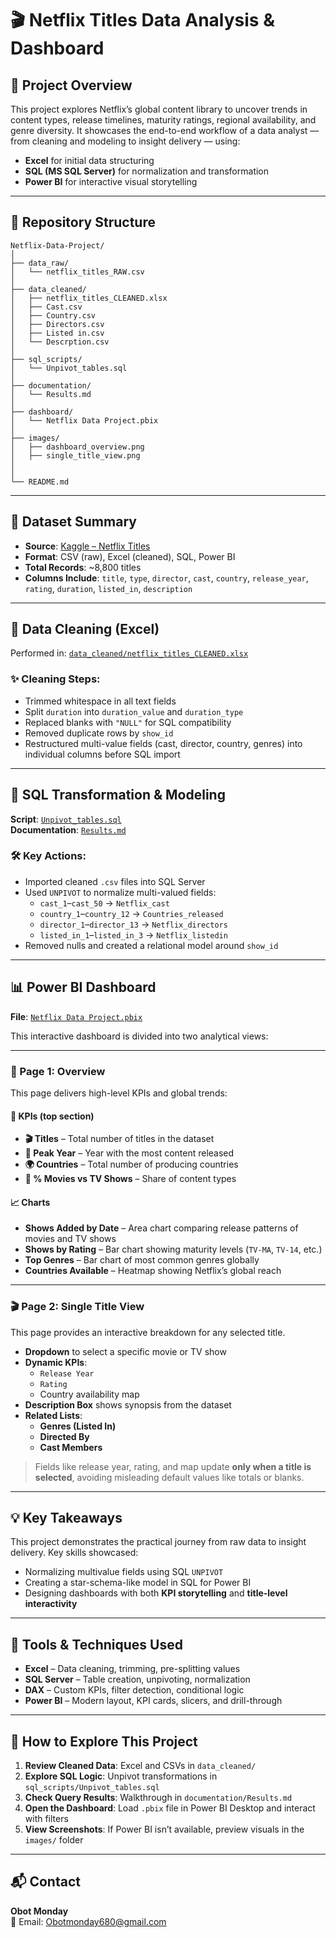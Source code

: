 # 🎬 Netflix Titles Data Analysis & Dashboard

## 📌 Project Overview

This project explores Netflix’s global content library to uncover trends in content types, release timelines, maturity ratings, regional availability, and genre diversity. It showcases the end-to-end workflow of a data analyst — from cleaning and modeling to insight delivery — using:

- **Excel** for initial data structuring  
- **SQL (MS SQL Server)** for normalization and transformation  
- **Power BI** for interactive visual storytelling

---

## 📂 Repository Structure

```
Netflix-Data-Project/
│
├── data_raw/
│   └── netflix_titles_RAW.csv
│
├── data_cleaned/
│   ├── netflix_titles_CLEANED.xlsx
│   ├── Cast.csv
│   ├── Country.csv
│   ├── Directors.csv
│   ├── Listed in.csv
│   └── Descrption.csv
│
├── sql_scripts/
│   └── Unpivot_tables.sql
│
├── documentation/
│   └── Results.md
│
├── dashboard/
│   └── Netflix Data Project.pbix
│
├── images/
│   ├── dashboard_overview.png
│   ├── single_title_view.png
│   
│
└── README.md
```

---

## 🧾 Dataset Summary

- **Source**: [Kaggle – Netflix Titles](https://www.kaggle.com/datasets/shivamb/netflix-shows)
- **Format**: CSV (raw), Excel (cleaned), SQL, Power BI
- **Total Records**: ~8,800 titles
- **Columns Include**: `title`, `type`, `director`, `cast`, `country`, `release_year`, `rating`, `duration`, `listed_in`, `description`

---

## 🧹 Data Cleaning (Excel)

Performed in: [`data_cleaned/netflix_titles_CLEANED.xlsx`](./data_cleaned/netflix_titles_CLEANED.xlsx)

### ✨ Cleaning Steps:
- Trimmed whitespace in all text fields
- Split `duration` into `duration_value` and `duration_type`
- Replaced blanks with `"NULL"` for SQL compatibility
- Removed duplicate rows by `show_id`
- Restructured multi-value fields (cast, director, country, genres) into individual columns before SQL import

---

## 🧱 SQL Transformation & Modeling

**Script**: [`Unpivot_tables.sql`](./sql_scripts/Unpivot_tables.sql)  
**Documentation**: [`Results.md`](./documentation/Results.md)

### 🛠 Key Actions:
- Imported cleaned `.csv` files into SQL Server
- Used `UNPIVOT` to normalize multi-valued fields:
  - `cast_1`–`cast_50` → `Netflix_cast`
  - `country_1`–`country_12` → `Countries_released`
  - `director_1`–`director_13` → `Netflix_directors`
  - `listed_in_1`–`listed_in_3` → `Netflix_listedin`
- Removed nulls and created a relational model around `show_id`

---

## 📊 Power BI Dashboard

**File**: [`Netflix Data Project.pbix`](./dashboard/Netflix%20Data%20Project.pbix)

This interactive dashboard is divided into two analytical views:

---

### 📄 Page 1: **Overview**

This page delivers high-level KPIs and global trends:

#### 🎯 KPIs (top section)
- **🎬 Titles** – Total number of titles in the dataset  
- **📅 Peak Year** – Year with the most content released  
- **🌍 Countries** – Total number of producing countries  
- **🎥 % Movies vs TV Shows** – Share of content types

#### 📈 Charts
- **Shows Added by Date** – Area chart comparing release patterns of movies and TV shows  
- **Shows by Rating** – Bar chart showing maturity levels (`TV-MA`, `TV-14`, etc.)  
- **Top Genres** – Bar chart of most common genres globally  
- **Countries Available** – Heatmap showing Netflix’s global reach

---

### 🎬 Page 2: **Single Title View**

This page provides an interactive breakdown for any selected title.

- **Dropdown** to select a specific movie or TV show  
- **Dynamic KPIs**: 
  - `Release Year`
  - `Rating`
  - Country availability map
- **Description Box** shows synopsis from the dataset
- **Related Lists**:
  - **Genres (Listed In)**
  - **Directed By**
  - **Cast Members**

> Fields like release year, rating, and map update **only when a title is selected**, avoiding misleading default values like totals or blanks.

---

## 💡 Key Takeaways

This project demonstrates the practical journey from raw data to insight delivery. Key skills showcased:
- Normalizing multivalue fields using SQL `UNPIVOT`
- Creating a star-schema-like model in SQL for Power BI
- Designing dashboards with both **KPI storytelling** and **title-level interactivity**

---

## 🧰 Tools & Techniques Used

- **Excel** – Data cleaning, trimming, pre-splitting values
- **SQL Server** – Table creation, unpivoting, normalization
- **DAX** – Custom KPIs, filter detection, conditional logic
- **Power BI** – Modern layout, KPI cards, slicers, and drill-through

---

## 🧭 How to Explore This Project

1. **Review Cleaned Data**: Excel and CSVs in `data_cleaned/`
2. **Explore SQL Logic**: Unpivot transformations in `sql_scripts/Unpivot_tables.sql`
3. **Check Query Results**: Walkthrough in `documentation/Results.md`
4. **Open the Dashboard**: Load `.pbix` file in Power BI Desktop and interact with filters
5. **View Screenshots**: If Power BI isn’t available, preview visuals in the `images/` folder




---

## 📬 Contact

**Obot Monday**  
📧 Email: [Obotmonday680@gmail.com](mailto:Obotmonday680@gmail.com)

